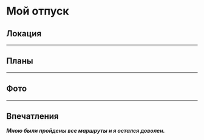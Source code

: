 # Мой отпуск

## Локация

---

## Планы

---

## Фото

---

## Впечатления
**_Мною были пройдены все маршруты и я остался доволен._**